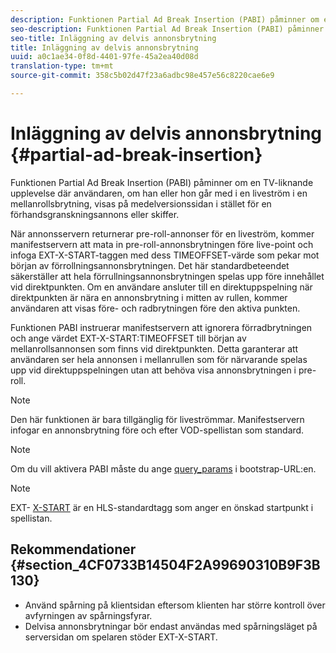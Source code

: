 ```yaml
---
description: Funktionen Partial Ad Break Insertion (PABI) påminner om en TV-liknande upplevelse där användaren, om han eller hon går med i en liveström i en mellanrollsbrytning, visas på medelversionssidan i stället för en förhandsgranskningsannons eller skiffer.
seo-description: Funktionen Partial Ad Break Insertion (PABI) påminner om en TV-liknande upplevelse där användaren, om han eller hon går med i en liveström i en mellanrollsbrytning, visas på medelversionssidan i stället för en förhandsgranskningsannons eller skiffer.
seo-title: Inläggning av delvis annonsbrytning
title: Inläggning av delvis annonsbrytning
uuid: a0c1ae34-0f8d-4401-97fe-45a2ea40d08d
translation-type: tm+mt
source-git-commit: 358c5b02d47f23a6adbc98e457e56c8220cae6e9

---
```



# Inläggning av delvis annonsbrytning {#partial-ad-break-insertion}

Funktionen Partial Ad Break Insertion (PABI) påminner om en TV-liknande upplevelse där användaren, om han eller hon går med i en liveström i en mellanrollsbrytning, visas på medelversionssidan i stället för en förhandsgranskningsannons eller skiffer.

När annonsservern returnerar pre-roll-annonser för en liveström, kommer manifestservern att mata in pre-roll-annonsbrytningen före live-point och infoga EXT-X-START-taggen med dess TIMEOFFSET-värde som pekar mot början av förrollningsannonsbrytningen. Det här standardbeteendet säkerställer att hela förrullningsannonsbrytningen spelas upp före innehållet vid direktpunkten. Om en användare ansluter till en direktuppspelning när direktpunkten är nära en annonsbrytning i mitten av rullen, kommer användaren att visas före- och radbrytningen före den aktiva punkten.

Funktionen PABI instruerar manifestservern att ignorera förradbrytningen och ange värdet EXT-X-START:TIMEOFFSET till början av mellanrollsannonsen som finns vid direktpunkten. Detta garanterar att användaren ser hela annonsen i mellanrullen som för närvarande spelas upp vid direktuppspelningen utan att behöva visa annonsbrytningen i pre-roll.

>[!NOTE]
>
>Den här funktionen är bara tillgänglig för liveströmmar. Manifestservern infogar en annonsbrytning före och efter VOD-spellistan som standard.

>[!NOTE]
>
>Om du vill aktivera PABI måste du ange [query_params](../../msapi-topics/ms-getting-started/ms-api-query-params.md) i bootstrap-URL:en.

>[!NOTE]
>
>EXT- [X-START](https://tools.ietf.org/html/rfc8216#section-4.3.5.2) är en HLS-standardtagg som anger en önskad startpunkt i spellistan.

## Rekommendationer {#section_4CF0733B14504F2A99690310B9F3B130}

* Använd spårning på klientsidan eftersom klienten har större kontroll över avfyrningen av spårningsfyrar.
* Delvisa annonsbrytningar bör endast användas med spårningsläget på serversidan om spelaren stöder EXT-X-START.
